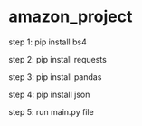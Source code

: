# amazon_project

step 1: pip install bs4

step 2: pip install requests

step 3: pip install pandas

step 4: pip install json

step 5: run main.py file
